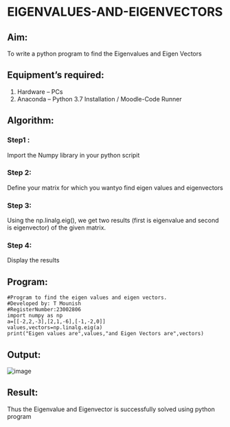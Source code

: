 # EIGENVALUES-AND-EIGENVECTORS
## Aim:
To write a python program to find the Eigenvalues and Eigen Vectors
## Equipment’s required:
1. 	Hardware – PCs
2. 	Anaconda – Python 3.7 Installation / Moodle-Code Runner
## Algorithm:
### Step1 : 
Import the Numpy library in your python scripit
### Step 2:
Define your matrix for which you wantyo find eigen values and eigenvectors
### Step 3:
Using the np.linalg.eig(),  we get two results (first is eigenvalue and second is eigenvector) of the given matrix.
### Step 4: 
Display the results
## Program:
```
#Program to find the eigen values and eigen vectors.
#Developed by: T Mounish
#RegisterNumber:23002806
import numpy as np
a=[[-2,2,-3],[2,1,-6],[-1,-2,0]]
values,vectors=np.linalg.eig(a)
print("Eigen values are",values,"and Eigen Vectors are",vectors)
```
## Output:
![image](https://github.com/MounishT/EIGENVALUES-AND-EIGENVECTORS/assets/138955798/a5b374c0-d673-4b7c-8406-0608feeadb5e)

## Result:
Thus the Eigenvalue and Eigenvector is successfully solved using python program
